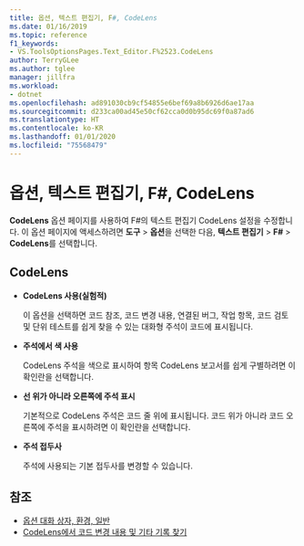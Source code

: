 ```yaml
---
title: 옵션, 텍스트 편집기, F#, CodeLens
ms.date: 01/16/2019
ms.topic: reference
f1_keywords:
- VS.ToolsOptionsPages.Text_Editor.F%2523.CodeLens
author: TerryGLee
ms.author: tglee
manager: jillfra
ms.workload:
- dotnet
ms.openlocfilehash: ad891030cb9cf54855e6bef69a8b6926d6ae17aa
ms.sourcegitcommit: d233ca00ad45e50cf62cca0d0b95dc69f0a87ad6
ms.translationtype: HT
ms.contentlocale: ko-KR
ms.lasthandoff: 01/01/2020
ms.locfileid: "75568479"
---
```

# <a name="options-text-editor-f-codelens"></a>옵션, 텍스트 편집기, F#, CodeLens

**CodeLens** 옵션 페이지를 사용하여 F#의 텍스트 편집기 CodeLens 설정을 수정합니다. 이 옵션 페이지에 액세스하려면 **도구** > **옵션**을 선택한 다음, **텍스트 편집기** > **F#**  > **CodeLens**를 선택합니다.

## <a name="codelens"></a>CodeLens

- **CodeLens 사용(실험적)**

   이 옵션을 선택하면 코드 참조, 코드 변경 내용, 연결된 버그, 작업 항목, 코드 검토 및 단위 테스트를 쉽게 찾을 수 있는 대화형 주석이 코드에 표시됩니다.

- **주석에서 색 사용**

   CodeLens 주석을 색으로 표시하여 항목 CodeLens 보고서를 쉽게 구별하려면 이 확인란을 선택합니다.

- **선 위가 아니라 오른쪽에 주석 표시**

   기본적으로 CodeLens 주석은 코드 줄 위에 표시됩니다. 코드 위가 아니라 코드 오른쪽에 주석을 표시하려면 이 확인란을 선택합니다.

- **주석 접두사**

   주석에 사용되는 기본 접두사를 변경할 수 있습니다.

## <a name="see-also"></a>참조

- [옵션 대화 상자, 환경, 일반](../../ide/reference/general-environment-options-dialog-box.md)
- [CodeLens에서 코드 변경 내용 및 기타 기록 찾기](../../ide/find-code-changes-and-other-history-with-codelens.md)
